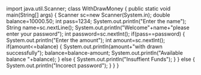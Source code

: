 import java.util.Scanner;
class WithDrawMoney 
{
	public static void main(String[] args) 
	{
		Scanner sc=new Scanner(System.in);
		double balance=10000.50;
		int pass=1234;
		System.out.println("Enter the name");
		String name=sc.nextLine();
		System.out.println("Welcome"+name+"please enter your password");
		int password=sc.nextInt();
		if(pass==password)
        {
          System.out.println("Enter the amount");
		  int amount=sc.nextInt();
		  if(amount<=balance)
		  {
		    System.out.println(amount+"with drawn successfully");
		    balance=balance-amount;
		    System.out.println("Available balance "+balance);
		  }
          else
		  {
			System.out.println("Insuffient Funds");
		  }
		}
        else
		{
			System.out.println("Incorect password");
        }
	}
}
